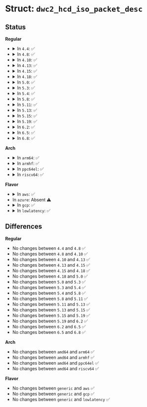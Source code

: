 # Struct: <code>dwc2_hcd_iso_packet_desc</code>

## Status
<b>Regular</b>
<ul>
<li>
<details>
<summary>In <code>4.4</code>: ✅</summary>

```c
struct dwc2_hcd_iso_packet_desc {
    u32 offset;
    u32 length;
    u32 actual_length;
    u32 status;
};
```
</details>
</li>
<li>
<details>
<summary>In <code>4.8</code>: ✅</summary>

```c
struct dwc2_hcd_iso_packet_desc {
    u32 offset;
    u32 length;
    u32 actual_length;
    u32 status;
};
```
</details>
</li>
<li>
<details>
<summary>In <code>4.10</code>: ✅</summary>

```c
struct dwc2_hcd_iso_packet_desc {
    u32 offset;
    u32 length;
    u32 actual_length;
    u32 status;
};
```
</details>
</li>
<li>
<details>
<summary>In <code>4.13</code>: ✅</summary>

```c
struct dwc2_hcd_iso_packet_desc {
    u32 offset;
    u32 length;
    u32 actual_length;
    u32 status;
};
```
</details>
</li>
<li>
<details>
<summary>In <code>4.15</code>: ✅</summary>

```c
struct dwc2_hcd_iso_packet_desc {
    u32 offset;
    u32 length;
    u32 actual_length;
    u32 status;
};
```
</details>
</li>
<li>
<details>
<summary>In <code>4.18</code>: ✅</summary>

```c
struct dwc2_hcd_iso_packet_desc {
    u32 offset;
    u32 length;
    u32 actual_length;
    u32 status;
};
```
</details>
</li>
<li>
<details>
<summary>In <code>5.0</code>: ✅</summary>

```c
struct dwc2_hcd_iso_packet_desc {
    u32 offset;
    u32 length;
    u32 actual_length;
    u32 status;
};
```
</details>
</li>
<li>
<details>
<summary>In <code>5.3</code>: ✅</summary>

```c
struct dwc2_hcd_iso_packet_desc {
    u32 offset;
    u32 length;
    u32 actual_length;
    u32 status;
};
```
</details>
</li>
<li>
<details>
<summary>In <code>5.4</code>: ✅</summary>

```c
struct dwc2_hcd_iso_packet_desc {
    u32 offset;
    u32 length;
    u32 actual_length;
    u32 status;
};
```
</details>
</li>
<li>
<details>
<summary>In <code>5.8</code>: ✅</summary>

```c
struct dwc2_hcd_iso_packet_desc {
    u32 offset;
    u32 length;
    u32 actual_length;
    u32 status;
};
```
</details>
</li>
<li>
<details>
<summary>In <code>5.11</code>: ✅</summary>

```c
struct dwc2_hcd_iso_packet_desc {
    u32 offset;
    u32 length;
    u32 actual_length;
    u32 status;
};
```
</details>
</li>
<li>
<details>
<summary>In <code>5.13</code>: ✅</summary>

```c
struct dwc2_hcd_iso_packet_desc {
    u32 offset;
    u32 length;
    u32 actual_length;
    u32 status;
};
```
</details>
</li>
<li>
<details>
<summary>In <code>5.15</code>: ✅</summary>

```c
struct dwc2_hcd_iso_packet_desc {
    u32 offset;
    u32 length;
    u32 actual_length;
    u32 status;
};
```
</details>
</li>
<li>
<details>
<summary>In <code>5.19</code>: ✅</summary>

```c
struct dwc2_hcd_iso_packet_desc {
    u32 offset;
    u32 length;
    u32 actual_length;
    u32 status;
};
```
</details>
</li>
<li>
<details>
<summary>In <code>6.2</code>: ✅</summary>

```c
struct dwc2_hcd_iso_packet_desc {
    u32 offset;
    u32 length;
    u32 actual_length;
    u32 status;
};
```
</details>
</li>
<li>
<details>
<summary>In <code>6.5</code>: ✅</summary>

```c
struct dwc2_hcd_iso_packet_desc {
    u32 offset;
    u32 length;
    u32 actual_length;
    u32 status;
};
```
</details>
</li>
<li>
<details>
<summary>In <code>6.8</code>: ✅</summary>

```c
struct dwc2_hcd_iso_packet_desc {
    u32 offset;
    u32 length;
    u32 actual_length;
    u32 status;
};
```
</details>
</li>
</ul>
<b>Arch</b>
<ul>
<li>
<details>
<summary>In <code>arm64</code>: ✅</summary>

```c
struct dwc2_hcd_iso_packet_desc {
    u32 offset;
    u32 length;
    u32 actual_length;
    u32 status;
};
```
</details>
</li>
<li>
<details>
<summary>In <code>armhf</code>: ✅</summary>

```c
struct dwc2_hcd_iso_packet_desc {
    u32 offset;
    u32 length;
    u32 actual_length;
    u32 status;
};
```
</details>
</li>
<li>
<details>
<summary>In <code>ppc64el</code>: ✅</summary>

```c
struct dwc2_hcd_iso_packet_desc {
    u32 offset;
    u32 length;
    u32 actual_length;
    u32 status;
};
```
</details>
</li>
<li>
<details>
<summary>In <code>riscv64</code>: ✅</summary>

```c
struct dwc2_hcd_iso_packet_desc {
    u32 offset;
    u32 length;
    u32 actual_length;
    u32 status;
};
```
</details>
</li>
</ul>
<b>Flavor</b>
<ul>
<li>
<details>
<summary>In <code>aws</code>: ✅</summary>

```c
struct dwc2_hcd_iso_packet_desc {
    u32 offset;
    u32 length;
    u32 actual_length;
    u32 status;
};
```
</details>
</li>
<li>
In <code>azure</code>: Absent ⚠️
</li>
<li>
<details>
<summary>In <code>gcp</code>: ✅</summary>

```c
struct dwc2_hcd_iso_packet_desc {
    u32 offset;
    u32 length;
    u32 actual_length;
    u32 status;
};
```
</details>
</li>
<li>
<details>
<summary>In <code>lowlatency</code>: ✅</summary>

```c
struct dwc2_hcd_iso_packet_desc {
    u32 offset;
    u32 length;
    u32 actual_length;
    u32 status;
};
```
</details>
</li>
</ul>

## Differences
<b>Regular</b>
<ul>
<li>
No changes between <code>4.4</code> and <code>4.8</code> ✅
</li>
<li>
No changes between <code>4.8</code> and <code>4.10</code> ✅
</li>
<li>
No changes between <code>4.10</code> and <code>4.13</code> ✅
</li>
<li>
No changes between <code>4.13</code> and <code>4.15</code> ✅
</li>
<li>
No changes between <code>4.15</code> and <code>4.18</code> ✅
</li>
<li>
No changes between <code>4.18</code> and <code>5.0</code> ✅
</li>
<li>
No changes between <code>5.0</code> and <code>5.3</code> ✅
</li>
<li>
No changes between <code>5.3</code> and <code>5.4</code> ✅
</li>
<li>
No changes between <code>5.4</code> and <code>5.8</code> ✅
</li>
<li>
No changes between <code>5.8</code> and <code>5.11</code> ✅
</li>
<li>
No changes between <code>5.11</code> and <code>5.13</code> ✅
</li>
<li>
No changes between <code>5.13</code> and <code>5.15</code> ✅
</li>
<li>
No changes between <code>5.15</code> and <code>5.19</code> ✅
</li>
<li>
No changes between <code>5.19</code> and <code>6.2</code> ✅
</li>
<li>
No changes between <code>6.2</code> and <code>6.5</code> ✅
</li>
<li>
No changes between <code>6.5</code> and <code>6.8</code> ✅
</li>
</ul>
<b>Arch</b>
<ul>
<li>
No changes between <code>amd64</code> and <code>arm64</code> ✅
</li>
<li>
No changes between <code>amd64</code> and <code>armhf</code> ✅
</li>
<li>
No changes between <code>amd64</code> and <code>ppc64el</code> ✅
</li>
<li>
No changes between <code>amd64</code> and <code>riscv64</code> ✅
</li>
</ul>
<b>Flavor</b>
<ul>
<li>
No changes between <code>generic</code> and <code>aws</code> ✅
</li>
<li>
No changes between <code>generic</code> and <code>gcp</code> ✅
</li>
<li>
No changes between <code>generic</code> and <code>lowlatency</code> ✅
</li>
</ul>
